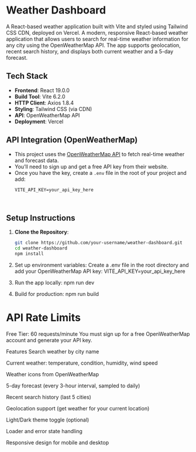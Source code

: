 # Weather Dashboard

A React-based weather application built with Vite and styled using Tailwind CSS CDN, deployed on Vercel.
A modern, responsive React-based weather application that allows users to search for real-time weather information for any city using the OpenWeatherMap API. The app supports geolocation, recent search history, and displays both current weather and a 5-day forecast.

## Tech Stack
- **Frontend**: React 19.0.0
- **Build Tool**: Vite 6.2.0
- **HTTP Client**: Axios 1.8.4
- **Styling**: Tailwind CSS (via CDN)
- **API**: OpenWeatherMap API
- **Deployment**: Vercel

## API Integration (OpenWeatherMap)

- This project uses the [OpenWeatherMap API](https://openweathermap.org/api) to fetch real-time weather and forecast data.
- You’ll need to sign up and get a free API key from their website.
- Once you have the key, create a `.env` file in the root of your project and add:
  ```env
  VITE_API_KEY=your_api_key_here



## Setup Instructions
1. **Clone the Repository**:
   ```bash
   git clone https://github.com/your-username/weather-dashboard.git
   cd weather-dashboard
   npm install

2. Set up environment variables:
Create a .env file in the root directory and add your OpenWeatherMap API key:
VITE_API_KEY=your_api_key_here

3. Run the app locally:
npm run dev

4. Build for production:
npm run build

# API Rate Limits
Free Tier: 60 requests/minute
You must sign up for a free OpenWeatherMap account and generate your API key.

 Features
Search weather by city name

Current weather: temperature, condition, humidity, wind speed

Weather icons from OpenWeatherMap

5-day forecast (every 3-hour interval, sampled to daily)

Recent search history (last 5 cities)

Geolocation support (get weather for your current location)

Light/Dark theme toggle (optional)

Loader and error state handling

Responsive design for mobile and desktop